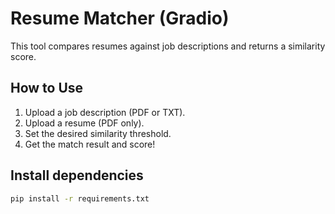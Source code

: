 # Resume Matcher (Gradio)

This tool compares resumes against job descriptions and returns a similarity score.

## How to Use

1. Upload a job description (PDF or TXT).
2. Upload a resume (PDF only).
3. Set the desired similarity threshold.
4. Get the match result and score!

## Install dependencies

```bash
pip install -r requirements.txt
